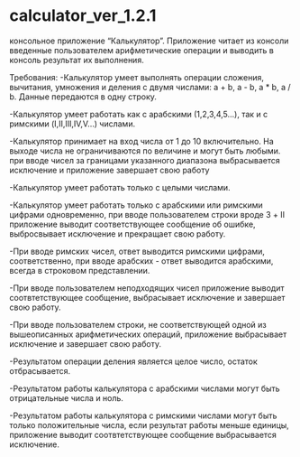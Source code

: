 # calculator_ver_1.2.1
консольное приложение “Калькулятор”. 
Приложение читает из консоли введенные пользователем арифметические операции и выводить в консоль результат их выполнения.

Требования:
-Калькулятор умеет выполнять операции сложения, вычитания, умножения и деления с двумя числами: a + b, a - b, a * b, a / b. Данные передаются в одну строку. 

-Калькулятор умеет работать как с арабскими (1,2,3,4,5…), так и с римскими (I,II,III,IV,V…) числами.

-Калькулятор принимает на вход числа от 1 до 10 включительно. На выходе числа не ограничиваются по величине и могут быть любыми.
при вводе чисел за границами указанного диапазона выбрасывается исключение и приложение завершает свою работу 

-Калькулятор умеет работать только с целыми числами.

-Калькулятор умеет работать только с арабскими или римскими цифрами одновременно, при вводе пользователем строки вроде 3 + II 
приложение выводит соответствующее сообщение об ошибке, выбросвывает исключение и прекращает свою работу.
  
-При вводе римских чисел, ответ выводится римскими цифрами, соответственно, при вводе арабских - ответ выводится арабскими, всегда в строковом представлении.

-При вводе пользователем неподходящих чисел приложение выводит соотвтетствующее сообщение, выбрасывает исключение и завершает свою работу.

-При вводе пользователем строки, не соответствующей одной из вышеописанных арифметических операций, приложение выбрасывает исключение и завершает свою работу.

-Результатом операции деления является целое число, остаток отбрасывается.

-Результатом работы калькулятора с арабскими числами могут быть отрицательные числа и ноль. 

-Результатом работы калькулятора с римскими числами могут быть только положительные числа, если результат работы меньше единицы, 
приложение выводит соотвтетствующее сообщение выбрасывается исключение.

